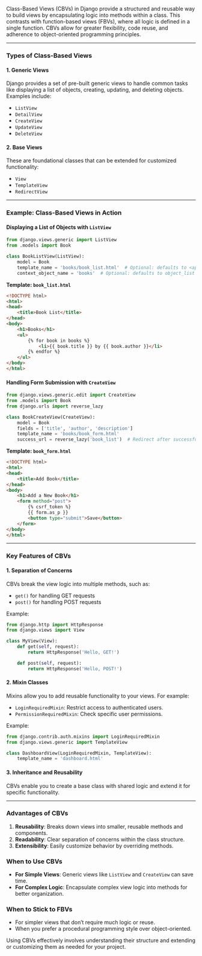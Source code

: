 Class-Based Views (CBVs) in Django provide a structured and reusable way to build views by encapsulating logic into methods within a class. This contrasts with function-based views (FBVs), where all logic is defined in a single function. CBVs allow for greater flexibility, code reuse, and adherence to object-oriented programming principles.

---

### Types of Class-Based Views

#### 1. **Generic Views**
Django provides a set of pre-built generic views to handle common tasks like displaying a list of objects, creating, updating, and deleting objects. Examples include:
- `ListView`
- `DetailView`
- `CreateView`
- `UpdateView`
- `DeleteView`

#### 2. **Base Views**
These are foundational classes that can be extended for customized functionality:
- `View`
- `TemplateView`
- `RedirectView`

---

### Example: Class-Based Views in Action

#### Displaying a List of Objects with `ListView`
```python
from django.views.generic import ListView
from .models import Book

class BookListView(ListView):
    model = Book
    template_name = 'books/book_list.html'  # Optional: defaults to <app>/<model>_list.html
    context_object_name = 'books'  # Optional: defaults to object_list
```

**Template: `book_list.html`**
```html
<!DOCTYPE html>
<html>
<head>
    <title>Book List</title>
</head>
<body>
    <h1>Books</h1>
    <ul>
        {% for book in books %}
            <li>{{ book.title }} by {{ book.author }}</li>
        {% endfor %}
    </ul>
</body>
</html>
```

#### Handling Form Submission with `CreateView`
```python
from django.views.generic.edit import CreateView
from .models import Book
from django.urls import reverse_lazy

class BookCreateView(CreateView):
    model = Book
    fields = ['title', 'author', 'description']
    template_name = 'books/book_form.html'
    success_url = reverse_lazy('book_list')  # Redirect after successful creation
```

**Template: `book_form.html`**
```html
<!DOCTYPE html>
<html>
<head>
    <title>Add Book</title>
</head>
<body>
    <h1>Add a New Book</h1>
    <form method="post">
        {% csrf_token %}
        {{ form.as_p }}
        <button type="submit">Save</button>
    </form>
</body>
</html>
```

---

### Key Features of CBVs

#### 1. **Separation of Concerns**
CBVs break the view logic into multiple methods, such as:
- `get()` for handling GET requests
- `post()` for handling POST requests

Example:
```python
from django.http import HttpResponse
from django.views import View

class MyView(View):
    def get(self, request):
        return HttpResponse('Hello, GET!')

    def post(self, request):
        return HttpResponse('Hello, POST!')
```

#### 2. **Mixin Classes**
Mixins allow you to add reusable functionality to your views. For example:
- `LoginRequiredMixin`: Restrict access to authenticated users.
- `PermissionRequiredMixin`: Check specific user permissions.

Example:
```python
from django.contrib.auth.mixins import LoginRequiredMixin
from django.views.generic import TemplateView

class DashboardView(LoginRequiredMixin, TemplateView):
    template_name = 'dashboard.html'
```

#### 3. **Inheritance and Reusability**
CBVs enable you to create a base class with shared logic and extend it for specific functionality.

---

### Advantages of CBVs
1. **Reusability**: Breaks down views into smaller, reusable methods and components.
2. **Readability**: Clear separation of concerns within the class structure.
3. **Extensibility**: Easily customize behavior by overriding methods.

### When to Use CBVs
- **For Simple Views**: Generic views like `ListView` and `CreateView` can save time.
- **For Complex Logic**: Encapsulate complex view logic into methods for better organization.

### When to Stick to FBVs
- For simpler views that don’t require much logic or reuse.
- When you prefer a procedural programming style over object-oriented. 

Using CBVs effectively involves understanding their structure and extending or customizing them as needed for your project.
